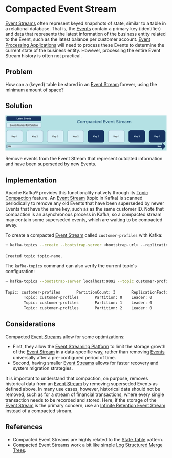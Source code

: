 # Compacted Event Stream
[Event Streams](../event-stream/event-stream.md) often represent keyed snapshots of state, similar to a table in a relational database. That is, the [Events](../event/event.md) contain a primary key (identifier) and data that represents the latest information of the business entity related to the Event, such as the latest balance per customer account. [Event Processing Applications](../event-processing/event-processing-application.md) will need to process these Events to determine the current state of the business entity. However, processing the entire Event Stream history is often not practical.

## Problem
How can a (keyed) table be stored in an [Event Stream](../event-stream/event-stream.md) forever, using the minimum amount of space?

## Solution
![compacted-event-stream](../img/compacted-event-stream.png)

Remove events from the Event Stream that represent outdated information and have been superseded by new Events.

## Implementation
Apache Kafka® provides this functionality natively through its [Topic Compaction](https://kafka.apache.org/documentation/#compaction) feature. An [Event Stream](../event-stream/event-stream.md) (topic in Kafka) is scanned periodically to remove any old Events that have been superseded by newer Events that have the same key, such as as the same customer ID. Note that compaction is an asynchronous process in Kafka, so a compacted stream may contain some superseded events, which are waiting to be compacted away.

To create a compacted [Event Stream](../event-stream/event-stream.md) called `customer-profiles` with Kafka:
```bash
➜ kafka-topics --create --bootstrap-server <bootstrap-url> --replication-factor 3 --partitions 3 --topic customer-profiles --config cleanup.policy=compact

Created topic topic-name.
```

The `kafka-topics` command can also verify the current topic's configuration:
```bash
➜ kafka-topics --bootstrap-server localhost:9092 --topic customer-profiles --describe

Topic: customer-profiles       PartitionCount: 3       ReplicationFactor: 1    Configs: cleanup.policy=compact,segment.bytes=1073741824
        Topic: customer-profiles       Partition: 0    Leader: 0       Replicas: 0     Isr: 0  Offline:
        Topic: customer-profiles       Partition: 1    Leader: 0       Replicas: 0     Isr: 0  Offline:
        Topic: customer-profiles       Partition: 2    Leader: 0       Replicas: 0     Isr: 0  Offline:
```

## Considerations
Compacted [Event Streams](../event-stream/event-stream.md) allow for some optimizations:

* First, they allow the [Event Streaming Platform](../event-stream/event-streaming-platform.md) to limit the storage growth of the [Event Stream](../event-stream/event-stream.md) in a data-specific way, rather than removing [Events](../event/event.md) universally after a pre-configured period of time.
* Second, having smaller [Event Streams](../event-stream/event-stream.md) allows for faster recovery and system migration strategies.

It is important to understand that compaction, on purpose, removes historical data from an [Event Stream](../event-stream/event-stream.md) by removing superseded Events as defined above. In many use cases, however, historical data should not be removed, such as for a stream of financial transactions, where every single transaction needs to be recorded and stored. Here, if the storage of the [Event Stream](../event-stream/event-stream.md) is the primary concern, use an [Infinite Retention Event Stream](infinite-retention-event-stream.md) instead of a compacted stream.

## References
* Compacted Event Streams are highly related to the [State Table](../table/state-table.md) pattern.
* Compacted Event Streams work a bit like simple [Log Structured Merge Trees](http://www.benstopford.com/2015/02/14/log-structured-merge-trees/).
